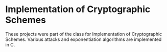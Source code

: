 # Implementation of Cryptographic Schemes
These projects were part of the class for Implementation of Cryptographic Schemes. Various attacks and exponentiation algorithms are implemented in C.
